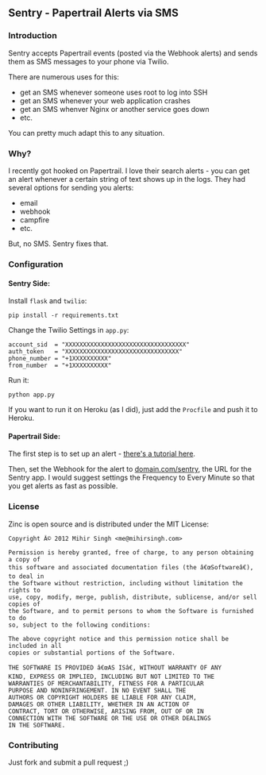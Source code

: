 ## Sentry - Papertrail Alerts via SMS

### Introduction

Sentry accepts Papertrail events (posted via the Webhook alerts) and sends them as SMS messages to your phone via Twilio.

There are numerous uses for this:

- get an SMS whenever someone uses root to log into SSH
- get an SMS whenever your web application crashes
- get an SMS whenver Nginx or another service goes down
- etc.

You can pretty much adapt this to any situation.

### Why?

I recently got hooked on Papertrail. I love their search alerts - you can get an alert whenever a certain string of text shows up in the logs. They had several options for sending you alerts: 

- email
- webhook
- campfire
- etc.

But, no SMS. Sentry fixes that.

### Configuration

#### Sentry Side:

Install `flask` and `twilio`:

    pip install -r requirements.txt

Change the Twilio Settings in `app.py`:

    account_sid  = "XXXXXXXXXXXXXXXXXXXXXXXXXXXXXXXXXX"
    auth_token   = "XXXXXXXXXXXXXXXXXXXXXXXXXXXXXXXX"
    phone_number = "+1XXXXXXXXXX"
    from_number  = "+1XXXXXXXXXX" 

Run it:

    python app.py

If you want to run it on Heroku (as I did), just add the `Procfile` and push it to Heroku.

#### Papertrail Side:

The first step is to set up an alert - [there's a tutorial here](http://help.papertrailapp.com/kb/how-it-works/alerts).

Then, set the Webhook for the alert to [domain.com/sentry](), the URL for the Sentry app. I would suggest settings the Frequency to Every Minute so that you get alerts as fast as possible.

### License
Zinc is open source and is distributed under the MIT License:

	Copyright Â© 2012 Mihir Singh <me@mihirsingh.com>

	Permission is hereby granted, free of charge, to any person obtaining a copy of 
	this software and associated documentation files (the â€œSoftwareâ€), to deal in 
	the Software without restriction, including without limitation the rights to 
	use, copy, modify, merge, publish, distribute, sublicense, and/or sell copies of 
	the Software, and to permit persons to whom the Software is furnished to do 
	so, subject to the following conditions:

	The above copyright notice and this permission notice shall be included in all 
	copies or substantial portions of the Software.

	THE SOFTWARE IS PROVIDED â€œAS ISâ€, WITHOUT WARRANTY OF ANY 
	KIND, EXPRESS OR IMPLIED, INCLUDING BUT NOT LIMITED TO THE 
	WARRANTIES OF MERCHANTABILITY, FITNESS FOR A PARTICULAR 
	PURPOSE AND NONINFRINGEMENT. IN NO EVENT SHALL THE 
	AUTHORS OR COPYRIGHT HOLDERS BE LIABLE FOR ANY CLAIM, 
	DAMAGES OR OTHER LIABILITY, WHETHER IN AN ACTION OF 
	CONTRACT, TORT OR OTHERWISE, ARISING FROM, OUT OF OR IN 
	CONNECTION WITH THE SOFTWARE OR THE USE OR OTHER DEALINGS 
	IN THE SOFTWARE.
	
### Contributing
Just fork and submit a pull request ;)
